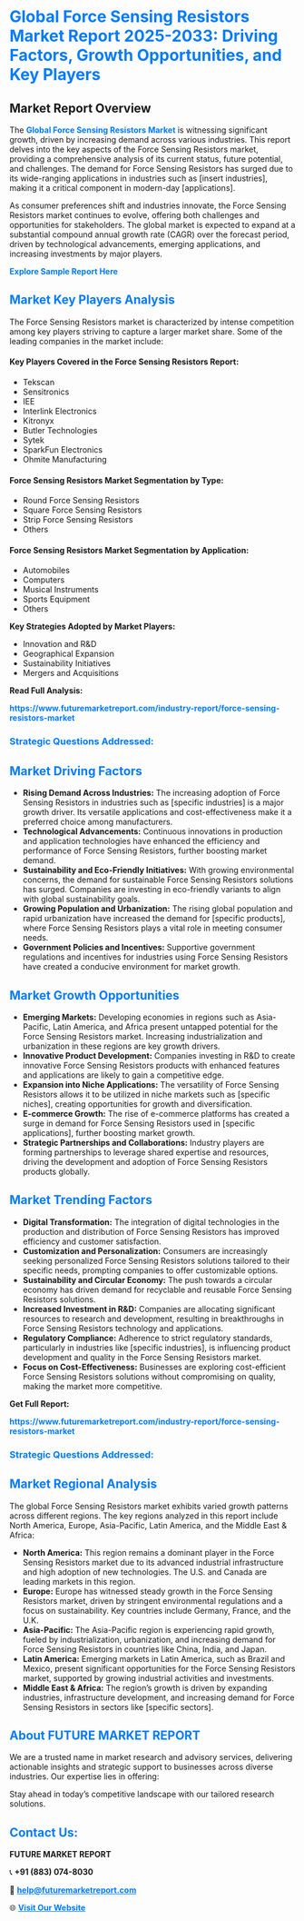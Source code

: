 <h1 style="color: #007BFF;">Global Force Sensing Resistors Market Report 2025-2033: Driving Factors, Growth Opportunities, and Key Players</h1>

<section id="overview">
<h2>Market Report Overview</h2>
<p>The <a href="https://www.futuremarketreport.com/industry-report/force-sensing-resistors-market" style="color: #007BFF; text-decoration: none;"><strong>Global Force Sensing Resistors Market</strong></a> is witnessing significant growth, driven by increasing demand across various industries. This report delves into the key aspects of the Force Sensing Resistors market, providing a comprehensive analysis of its current status, future potential, and challenges. The demand for Force Sensing Resistors has surged due to its wide-ranging applications in industries such as [insert industries], making it a critical component in modern-day [applications].</p>
<p>As consumer preferences shift and industries innovate, the Force Sensing Resistors market continues to evolve, offering both challenges and opportunities for stakeholders. The global market is expected to expand at a substantial compound annual growth rate (CAGR) over the forecast period, driven by technological advancements, emerging applications, and increasing investments by major players.</p>
</section>

<section id="overview">
<p><a href="https://www.futuremarketreport.com/request-sample/reportId=115646" style="color: #007BFF; text-decoration: none;"><strong>Explore Sample Report Here</strong></a></p>
</section>

<section id="key-players">
<h2 style="color: #007BFF;">Market Key Players Analysis</h2>
<p>The Force Sensing Resistors market is characterized by intense competition among key players striving to capture a larger market share. Some of the leading companies in the market include:</p>
<h4>Key Players Covered in the Force Sensing Resistors Report:</h4>
<ul><li>Tekscan</li><li>Sensitronics</li><li>IEE</li><li>Interlink Electronics</li><li>Kitronyx</li><li>Butler Technologies</li><li>Sytek</li><li>SparkFun Electronics</li><li>Ohmite Manufacturing</li></ul>
<h4>Force Sensing Resistors Market Segmentation by Type:</h4>
<ul><li>Round Force Sensing Resistors</li><li>Square Force Sensing Resistors</li><li>Strip Force Sensing Resistors</li><li>Others</li></ul>

<h4>Force Sensing Resistors Market Segmentation by Application:</h4>
<ul><li>Automobiles</li><li>Computers</li><li>Musical Instruments</li><li>Sports Equipment</li><li>Others</li></ul>
<p><strong>Key Strategies Adopted by Market Players:</strong></p>
<ul>
<li>Innovation and R&D</li>
<li>Geographical Expansion</li>
<li>Sustainability Initiatives</li>
<li>Mergers and Acquisitions</li>
</ul>
</section>

<section>
<p><strong>Read Full Analysis: </strong></p><a href="https://www.futuremarketreport.com/industry-report/force-sensing-resistors-market" style="color: #007BFF; text-decoration: none;"><strong>https://www.futuremarketreport.com/industry-report/force-sensing-resistors-market</strong></a>
<h3 style="color: #007BFF;">Strategic Questions Addressed:</h3>
</section>

<section id="driving-factors">
<h2 style="color: #007BFF;">Market Driving Factors</h2>
<ul>
<li><strong>Rising Demand Across Industries:</strong> The increasing adoption of Force Sensing Resistors in industries such as [specific industries] is a major growth driver. Its versatile applications and cost-effectiveness make it a preferred choice among manufacturers.</li>
<li><strong>Technological Advancements:</strong> Continuous innovations in production and application technologies have enhanced the efficiency and performance of Force Sensing Resistors, further boosting market demand.</li>
<li><strong>Sustainability and Eco-Friendly Initiatives:</strong> With growing environmental concerns, the demand for sustainable Force Sensing Resistors solutions has surged. Companies are investing in eco-friendly variants to align with global sustainability goals.</li>
<li><strong>Growing Population and Urbanization:</strong> The rising global population and rapid urbanization have increased the demand for [specific products], where Force Sensing Resistors plays a vital role in meeting consumer needs.</li>
<li><strong>Government Policies and Incentives:</strong> Supportive government regulations and incentives for industries using Force Sensing Resistors have created a conducive environment for market growth.</li>
</ul>
</section>

<section id="growth-opportunities">
<h2 style="color: #007BFF;">Market Growth Opportunities</h2>
<ul>
<li><strong>Emerging Markets:</strong> Developing economies in regions such as Asia-Pacific, Latin America, and Africa present untapped potential for the Force Sensing Resistors market. Increasing industrialization and urbanization in these regions are key growth drivers.</li>
<li><strong>Innovative Product Development:</strong> Companies investing in R&D to create innovative Force Sensing Resistors products with enhanced features and applications are likely to gain a competitive edge.</li>
<li><strong>Expansion into Niche Applications:</strong> The versatility of Force Sensing Resistors allows it to be utilized in niche markets such as [specific niches], creating opportunities for growth and diversification.</li>
<li><strong>E-commerce Growth:</strong> The rise of e-commerce platforms has created a surge in demand for Force Sensing Resistors used in [specific applications], further boosting market growth.</li>
<li><strong>Strategic Partnerships and Collaborations:</strong> Industry players are forming partnerships to leverage shared expertise and resources, driving the development and adoption of Force Sensing Resistors products globally.</li>
</ul>
</section>

<section id="trending-factors">
<h2 style="color: #007BFF;">Market Trending Factors</h2>
<ul>
<li><strong>Digital Transformation:</strong> The integration of digital technologies in the production and distribution of Force Sensing Resistors has improved efficiency and customer satisfaction.</li>
<li><strong>Customization and Personalization:</strong> Consumers are increasingly seeking personalized Force Sensing Resistors solutions tailored to their specific needs, prompting companies to offer customizable options.</li>
<li><strong>Sustainability and Circular Economy:</strong> The push towards a circular economy has driven demand for recyclable and reusable Force Sensing Resistors solutions.</li>
<li><strong>Increased Investment in R&D:</strong> Companies are allocating significant resources to research and development, resulting in breakthroughs in Force Sensing Resistors technology and applications.</li>
<li><strong>Regulatory Compliance:</strong> Adherence to strict regulatory standards, particularly in industries like [specific industries], is influencing product development and quality in the Force Sensing Resistors market.</li>
<li><strong>Focus on Cost-Effectiveness:</strong> Businesses are exploring cost-efficient Force Sensing Resistors solutions without compromising on quality, making the market more competitive.</li>
</ul>
</section>

<section>
<p><strong>Get Full Report: </strong></p><a href="https://www.futuremarketreport.com/industry-report/force-sensing-resistors-market" style="color: #007BFF; text-decoration: none;"><strong>https://www.futuremarketreport.com/industry-report/force-sensing-resistors-market</strong></a>
<h3 style="color: #007BFF;">Strategic Questions Addressed:</h3>
</section>


<section id="regional-analysis">
<h2 style="color: #007BFF;">Market Regional Analysis</h2>
<p>The global Force Sensing Resistors market exhibits varied growth patterns across different regions. The key regions analyzed in this report include North America, Europe, Asia-Pacific, Latin America, and the Middle East & Africa:</p>
<ul>
<li><strong>North America:</strong> This region remains a dominant player in the Force Sensing Resistors market due to its advanced industrial infrastructure and high adoption of new technologies. The U.S. and Canada are leading markets in this region.</li>
<li><strong>Europe:</strong> Europe has witnessed steady growth in the Force Sensing Resistors market, driven by stringent environmental regulations and a focus on sustainability. Key countries include Germany, France, and the U.K.</li>
<li><strong>Asia-Pacific:</strong> The Asia-Pacific region is experiencing rapid growth, fueled by industrialization, urbanization, and increasing demand for Force Sensing Resistors in countries like China, India, and Japan.</li>
<li><strong>Latin America:</strong> Emerging markets in Latin America, such as Brazil and Mexico, present significant opportunities for the Force Sensing Resistors market, supported by growing industrial activities and investments.</li>
<li><strong>Middle East & Africa:</strong> The region’s growth is driven by expanding industries, infrastructure development, and increasing demand for Force Sensing Resistors in sectors like [specific sectors].</li>
</ul>
</section>

<footer>
<h2 style="color: #007BFF;">About FUTURE MARKET REPORT</h2>
<p>We are a trusted name in market research and advisory services, delivering actionable insights and strategic support to businesses across diverse industries. Our expertise lies in offering:</p>

<p>Stay ahead in today’s competitive landscape with our tailored research solutions.</p>

<h2 style="color: #007BFF;">Contact Us:</h2>
<p><strong>FUTURE MARKET REPORT</strong></p>
<p>📞 <strong>+91 (883) 074-8030</strong></p>
<p>📧 <strong><a href="mailto:help@futuremarketreport.com" style="color: #007BFF;">help@futuremarketreport.com</a></strong></p>
<p>🌐 <strong><a href="https://www.futuremarketreport.com/" style="color: #007BFF;">Visit Our Website</a></strong></p>
</footer>